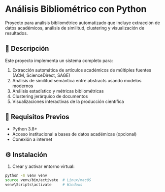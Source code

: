 # Análisis Bibliométrico con Python

Proyecto para análisis bibliométrico automatizado que incluye extracción de datos académicos, análisis de similitud, clustering y visualización de resultados.

## 📝 Descripción

Este proyecto implementa un sistema completo para:

1. Extracción automática de artículos académicos de múltiples fuentes (ACM, ScienceDirect, SAGE)
2. Análisis de similitud semántica entre abstracts usando modelos modernos
3. Análisis estadístico y métricas bibliométricas
4. Clustering jerárquico de documentos
5. Visualizaciones interactivas de la producción científica

## 🔧 Requisitos Previos

- Python 3.8+
- Acceso institucional a bases de datos académicas (opcional)
- Conexión a internet

## ⚙️ Instalación

1. Crear y activar entorno virtual:

```bash
python -m venv venv
source venv/bin/activate  # Linux/macOS
venv\Scripts\activate     # Windows